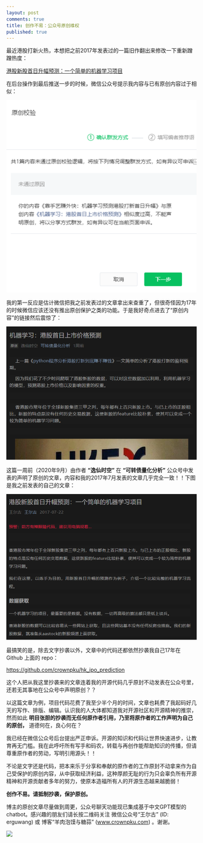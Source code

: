 ```yaml
---
layout: post
comments: true
title: 创作不易：公众号原创维权
published: true
---
```


最近港股打新火热，本想把之前2017年发表过的一篇旧作翻出来修改一下重新蹭蹭热度：

[港股新股首日升幅预测：一个简单的机器学习项目](http://www.crownpku.com/2017/07/22/%E6%B8%AF%E8%82%A1%E6%96%B0%E8%82%A1%E9%A6%96%E6%97%A5%E5%8D%87%E5%B9%85%E9%A2%84%E6%B5%8B-%E4%B8%80%E4%B8%AA%E7%AE%80%E5%8D%95%E7%9A%84%E6%9C%BA%E5%99%A8%E5%AD%A6%E4%B9%A0%E9%A1%B9%E7%9B%AE.html)

在后台操作到最后推送一步的时候，微信公众号提示我内容与已有原创内容过于相似：

![](/images/202009/5.png)

我的第一反应是估计微信把我之前发表过的文章拿出来查重了，但很奇怪因为17年的时候微信应该还没有推出原创保护之类的功能。于是我好奇点进去了“原创内容”的链接然后震惊了：

![](/images/202009/6.png)

这篇一周前（2020年9月）由作者 **“逸仙时空”** 在 **“可转债量化分析”** 公众号中发表的声明了原创的文章，内容和我的2017年7月发表的文章几乎完全一致！！下图是我之前发表的自己的文章：

![](/images/202009/7.png)

最搞笑的是，除去文字抄袭以外，文章中的代码还都依然抄袭我自己17年在 Github 上面的 repo：

https://github.com/crownpku/hk_ipo_prediction

这个人把从我这里抄袭来的文章连着我的开源代码几乎原封不动发表在公众号里，还若无其事地在公众号中声明原创？？

以这篇文章为例，项目代码花费了我至少半个月的时间，文章也耗费了我起码好几天的写作、排版、编辑。认识我的人大体都知道我对开源社区和开源精神的推崇，然而如此 **明目张胆的抄袭而无任何原作者引用，乃至将原作者的工作声明为自己的原创，** 道德何在，良心何在？

我已经在微信公众号后台提出严正申诉。开源的知识和代码让世界快速进步，让教育再无门槛。我在此呼吁所有写手和码农，转载与再创作能帮助知识的传播，但请尊重原作者的劳动，写明引用源头！！

不论是文字还是代码，把本来乐于分享和奉献的原作者的工作原封不动拿来作为自己受保护的原创内容，从中获取经济利益，这种厚颜无耻的行为只会辜负所有开源精神和开源贡献者多年的努力，使原本造福所有人的开源生态越来越脆弱！

**创作不易。请抵制抄袭，保护原创。**

博主的原创文章尽量做到周更，公众号聊天功能现已集成基于中文GPT模型的chatbot。感兴趣的朋友们请长按二维码关注 微信公众号“王尔古” (ID: erguwang) 或 博客“羊肉泡馍与糖蒜” (www.crownpku.com) 。谢谢。

![](/images/dashang/gongzhonghao.jpg)